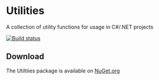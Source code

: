 Utilities
=========
A collection of utility functions for usage in C#/.NET projects

[![Build status](https://ci.appveyor.com/api/projects/status/3m715wo5owattxs9/branch/master?svg=true)](https://ci.appveyor.com/project/ap0llo/utilities/branch/master)


Download
--------
The Utiltiies package is available on [NuGet.org](https://www.nuget.org/packages/Grynwald.Utilities/)
